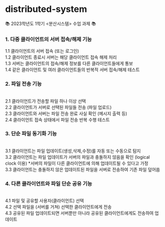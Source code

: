 # distributed-system

 📚 2023학년도 1학기 <분산시스템> 수업 과제 📚

### 1. 다중 클라이언트의 서버 접속/해제 기능
  1.1 클라이언트의 서버 접속 (또는 로그인)
  </br>1.2 클라이언트 종료시 서버는 해당 클라이언트 접속 해제 처리
  </br>1.3 서버는 클라이언트의 접속/해제 정보를 다른 클라이언트들에게 통보
 </br>1.4 같은 클라이언트 및 여러 클라이언트들의 반복적 서버 접속/해제 테스트
### 2. 파일 전송 기능
  </br>2.1 클라이언트가 전송할 파일 하나 이상 선택
  </br>2.2 클라이언트가 서버로 선택된 파일들 전송 (파일 업로드)
  </br>2.3 클라이언트와 서버는 파일 전송 완료 사실 확인 (메시지 출력 등)
  </br>2.4 클라이언트 접속 상태에서 파일 전송 반복 수행 테스트
### 3. 단순 파일 동기화 기능
  </br>3.1 클라이언트는 파일 업데이트(생성,삭제,수정)를 자동 또는 수동으로 탐지
  </br>3.2 클라이언트는 파일 업데이트가 서버의 파일과 충돌하지 않음을 확인 (logical clock 이용) *서버의 파일이 다른 클라이언트에 의해 업데이트될 수 있다고 가정
  </br>3.3 클라이언트는 충돌하지 않은 업데이트된 파일을 서버로 전송하여 기존 파일 덮어씀
### 4. 다른 클라이언트와 파일 단순 공유 기능
  </br>4.1 파일 및 공유할 사용자(클라이언트) 선택
  </br>4.2 선택 파일을 (서버를 거쳐) 선택한 클라이언트에게 전송
  </br>4.3 공유된 파일 업데이트되면 서버뿐만 아니라 공유된 클라이언트에게도 전송하여 업데이트
